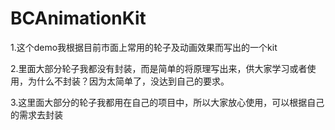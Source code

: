 # BCAnimationKit

1.这个demo我根据目前市面上常用的轮子及动画效果而写出的一个kit

2.里面大部分轮子我都没有封装，而是简单的将原理写出来，供大家学习或者使用，为什么不封装？因为太简单了，没达到自己的要求。

3.这里面大部分的轮子我都用在自己的项目中，所以大家放心使用，可以根据自己的需求去封装
